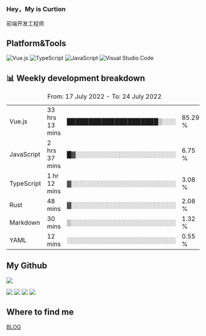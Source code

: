 ### Hey，My is Curtion
前端开发工程师
## Platform&Tools

![Vue.js](https://img.shields.io/badge/-Vue.js-4FC08D?style=flat-square&logo=Vue.js&logoColor=white)
![TypeScript](https://img.shields.io/badge/-TypeScript-007ACC?style=flat-square&logo=typescript&logoColor=white)
![JavaScript](https://img.shields.io/badge/-JavaScript-F7DF1E?style=flat-square&logo=javascript&logoColor=black)
![Visual Studio Code](https://img.shields.io/badge/-VSCode-007ACC?style=flat-square&logo=Visual-Studio-Code&logoColor=white)

## 📊 Weekly development breakdown

<!--START_SECTION:waka-->

<table><caption>From: 17 July 2022 - To: 24 July 2022</caption><tr><td>Vue.js</td><td>33 hrs 13 mins</td><td>█████████████████████▒░░░</td><td>85.29 %</td></tr><tr><td>JavaScript</td><td>2 hrs 37 mins</td><td>█▓░░░░░░░░░░░░░░░░░░░░░░░</td><td>6.75 %</td></tr><tr><td>TypeScript</td><td>1 hr 12 mins</td><td>▓░░░░░░░░░░░░░░░░░░░░░░░░</td><td>3.08 %</td></tr><tr><td>Rust</td><td>48 mins</td><td>▓░░░░░░░░░░░░░░░░░░░░░░░░</td><td>2.08 %</td></tr><tr><td>Markdown</td><td>30 mins</td><td>▒░░░░░░░░░░░░░░░░░░░░░░░░</td><td>1.32 %</td></tr><tr><td>YAML</td><td>12 mins</td><td>░░░░░░░░░░░░░░░░░░░░░░░░░</td><td>0.55 %</td></tr></table>

<!--END_SECTION:waka-->

## My Github

![](http://github-profile-summary-cards.vercel.app/api/cards/profile-details?username=curtion&theme=nord_bright)

![](http://github-profile-summary-cards.vercel.app/api/cards/stats?username=curtion&theme=nord_bright)
![](http://github-profile-summary-cards.vercel.app/api/cards/productive-time?username=curtion&theme=nord_bright&utcOffset=8)
![](http://github-profile-summary-cards.vercel.app/api/cards/repos-per-language?username=curtion&theme=nord_bright)
![](http://github-profile-summary-cards.vercel.app/api/cards/most-commit-language?username=curtion&theme=nord_bright)

## Where to find me

[BLOG](https://blog.3gxk.net)

